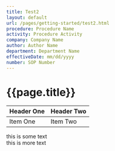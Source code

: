 ```yaml
---
title: Test2
layout: default
url: /pages/getting-started/test2.html
procedure: Procedure Name
activity: Procedure Activity
company: Company Name
author: Author Name
department: Department Name
effectiveDate: mm/dd/yyyy
number: SOP Number
---
```

# {{page.title}}

| Header One     | Header Two     |
| :------------- | :------------- |
| Item One       | Item Two       |



this is some text  
this is more text
